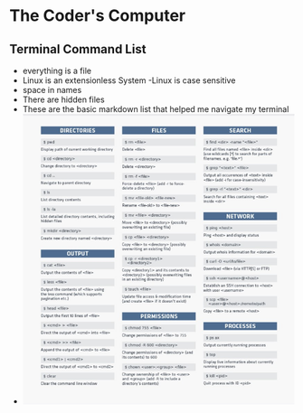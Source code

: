 # The Coder's Computer
## Terminal Command List
- everything is a file
- Linux is an extensionless System
-Linux is case sensitive
- space in names
- There are hidden files
- These are the basic markdown list that helped me navigate my terminal
- ![MARKDOWN!!](./markdown.jpg)
